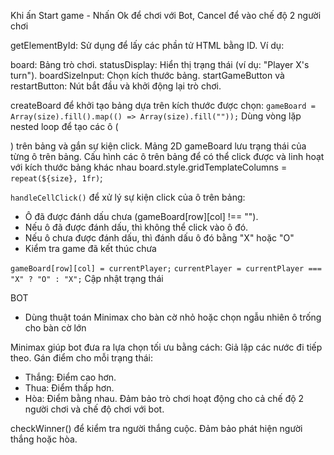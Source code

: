 Khi ấn Start game - Nhấn Ok để chơi với Bot, Cancel để vào chế độ 2 người chơi

getElementById: Sử dụng để lấy các phần tử HTML bằng ID. Ví dụ:

board: Bảng trò chơi.
statusDisplay: Hiển thị trạng thái (ví dụ: "Player X's turn").
boardSizeInput: Chọn kích thước bảng.
startGameButton và restartButton: Nút bắt đầu và khởi động lại trò chơi.

createBoard để khởi tạo bảng dựa trên kích thước được chọn:
`gameBoard = Array(size).fill().map(() => Array(size).fill(""));`
Dùng vòng lặp nested loop để tạo các ô (<div>) trên bảng và gắn sự kiện click.
Mảng 2D gameBoard lưu trạng thái của từng ô trên bảng.
Cấu hình các ô trên bảng để có thể click được và linh hoạt với kích thước bảng khác nhau
board.style.gridTemplateColumns = `repeat(${size}, 1fr)`;

`handleCellClick()` để xử lý sự kiện click của ô trên bảng:
- Ô đã được đánh dấu chưa (gameBoard[row][col] !== "").
- Nếu ô đã được đánh dấu, thì không thể click vào ô đó.
- Nếu ô chưa được đánh dấu, thì đánh dấu ô đó bằng "X" hoặc "O"
- Kiểm tra game đã kết thúc chưa 

`gameBoard[row][col] = currentPlayer;`
`currentPlayer = currentPlayer === "X" ? "O" : "X";`
Cập nhật trạng thái 

BOT
- Dùng thuật toán Minimax cho bàn cờ nhỏ hoặc chọn ngẫu nhiên ô trống cho bàn cờ lớn

Minimax giúp bot đưa ra lựa chọn tối ưu bằng cách:
Giả lập các nước đi tiếp theo.
Gán điểm cho mỗi trạng thái:
- Thắng: Điểm cao hơn.
- Thua: Điểm thấp hơn.
- Hòa: Điểm bằng nhau.
Đảm bảo trò chơi hoạt động cho cả chế độ 2 người chơi và chế độ chơi với bot.

checkWinner() để kiểm tra người thắng cuộc. Đảm bảo phát hiện người thắng hoặc hòa.

